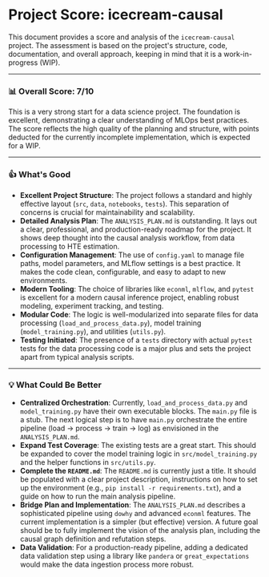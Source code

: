 # Project Score: icecream-causal

This document provides a score and analysis of the `icecream-causal` project. The assessment is based on the project's structure, code, documentation, and overall approach, keeping in mind that it is a work-in-progress (WIP).

---

### 📊 Overall Score: 7/10

This is a very strong start for a data science project. The foundation is excellent, demonstrating a clear understanding of MLOps best practices. The score reflects the high quality of the planning and structure, with points deducted for the currently incomplete implementation, which is expected for a WIP.

---

### 👍 What's Good

*   **Excellent Project Structure**: The project follows a standard and highly effective layout (`src`, `data`, `notebooks`, `tests`). This separation of concerns is crucial for maintainability and scalability.
*   **Detailed Analysis Plan**: The `ANALYSIS_PLAN.md` is outstanding. It lays out a clear, professional, and production-ready roadmap for the project. It shows deep thought into the causal analysis workflow, from data processing to HTE estimation.
*   **Configuration Management**: The use of `config.yaml` to manage file paths, model parameters, and MLflow settings is a best practice. It makes the code clean, configurable, and easy to adapt to new environments.
*   **Modern Tooling**: The choice of libraries like `econml`, `mlflow`, and `pytest` is excellent for a modern causal inference project, enabling robust modeling, experiment tracking, and testing.
*   **Modular Code**: The logic is well-modularized into separate files for data processing (`load_and_process_data.py`), model training (`model_training.py`), and utilities (`utils.py`).
*   **Testing Initiated**: The presence of a `tests` directory with actual `pytest` tests for the data processing code is a major plus and sets the project apart from typical analysis scripts.

---

### 💡 What Could Be Better

*   **Centralized Orchestration**: Currently, `load_and_process_data.py` and `model_training.py` have their own executable blocks. The `main.py` file is a stub. The next logical step is to have `main.py` orchestrate the entire pipeline (load -> process -> train -> log) as envisioned in the `ANALYSIS_PLAN.md`.
*   **Expand Test Coverage**: The existing tests are a great start. This should be expanded to cover the model training logic in `src/model_training.py` and the helper functions in `src/utils.py`.
*   **Complete the `README.md`**: The `README.md` is currently just a title. It should be populated with a clear project description, instructions on how to set up the environment (e.g., `pip install -r requirements.txt`), and a guide on how to run the main analysis pipeline.
*   **Bridge Plan and Implementation**: The `ANALYSIS_PLAN.md` describes a sophisticated pipeline using `dowhy` and advanced `econml` features. The current implementation is a simpler (but effective) version. A future goal should be to fully implement the vision of the analysis plan, including the causal graph definition and refutation steps.
*   **Data Validation**: For a production-ready pipeline, adding a dedicated data validation step using a library like `pandera` or `great_expectations` would make the data ingestion process more robust.
